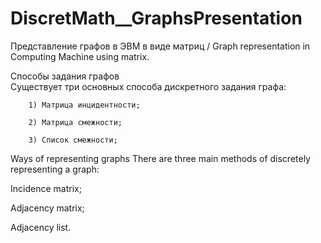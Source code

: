# DiscretMath__GraphsPresentation
Представление графов в ЭВМ в виде матриц / Graph representation in Computing Machine using matrix.

Способы задания графов  
Существует три основных способа дискретного задания графа:

        1) Матрица инцидентности;

        2) Матрица смежности;

        3) Список смежности;


Ways of representing graphs
There are three main methods of discretely representing a graph:

Incidence matrix;

Adjacency matrix;

Adjacency list.

